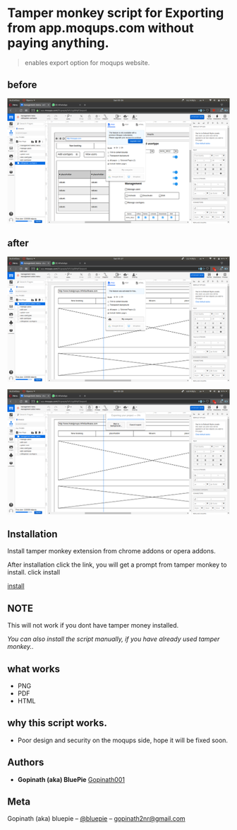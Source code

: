 # Tamper monkey script for Exporting from app.moqups.com without paying anything.
> enables export option for moqups website.


## before

![](img/before.png)

## after

![](img/after.png)

![](img/after2.png)

## Installation

Install tamper monkey extension from chrome addons or opera addons.

After installation click the link, you will get a prompt from tamper monkey to install. click install

[install](http://imdead.esy.es/tm/exp.user.js) 


## NOTE

This will not work if you dont have tamper money installed.

_You can also install the script manually, if you have already used tamper monkey.._

## what works

* PNG
* PDF
* HTML

## why this script works.

* Poor design and security on the moqups side, hope it will be fixed soon.

## Authors

* **Gopinath (aka) BluePie** [Gopinath001](https://github.com/Gopinath001)


## Meta

Gopinath (aka) bluepie – [@bluepie](https://twitter.com/xbluepie) – gopinath2nr@gmail.com